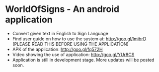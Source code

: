 WorldOfSigns - An android application
======================================
- Convert given text in English to Sign Language
- Find user guide on how to use the system at: http://goo.gl/lmibrD (PLEASE READ THIS BEFORE USING THE APPLICATION)
- APK of the application: http://goo.gl/fq572H
- Video showing the use of application: http://goo.gl/YUr8CS
- Application is still in development stage. More updates will be posted soon.
